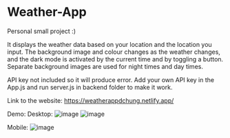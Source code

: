 # Weather-App
Personal small project :)

It displays the weather data based on your location and the location you input.
The background image and colour changes as the weather changes, and the dark mode is activated by the current time and by toggling a button.
Separate background images are used for night times and day times.

API key not included so it will produce error.
Add your own API key in the App.js and run server.js in backend folder to make it work.

Link to the website:
https://weatherappdchung.netlify.app/

Demo:
Desktop:
![image](https://github.com/user-attachments/assets/4378d7d6-af65-4440-beda-78b9002b0ec4)
![image](https://github.com/user-attachments/assets/e895fa7e-0f74-477a-bef7-c8d679af8f7b)

Mobile:
![image](https://github.com/user-attachments/assets/056812a7-8f3a-4b13-a486-a543a3cc71d1)
